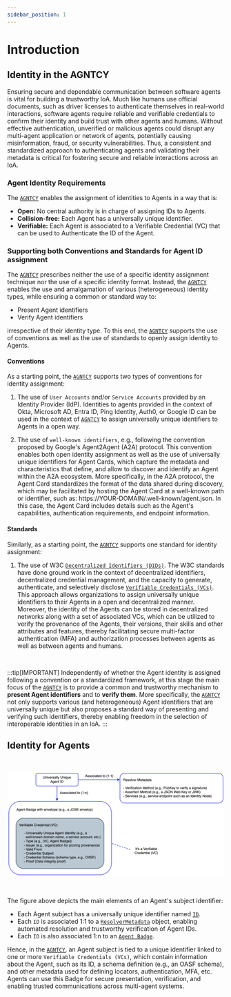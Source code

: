```yaml
---
sidebar_position: 1
---
```


# Introduction

## Identity in the AGNTCY

Ensuring secure and dependable communication between software agents is vital for building a trustworthy IoA. Much like humans use official documents, such as driver licenses to authenticate themselves in real-world interactions, software agents require reliable and verifiable credentials to confirm their identity and build trust with other agents and humans. Without effective authentication, unverified or malicious agents could disrupt any multi-agent application or network of agents, potentially causing misinformation, fraud, or security vulnerabilities. Thus, a consistent and standardized approach to authenticating agents and validating their metadata is critical for fostering secure and reliable interactions across an IoA.

### Agent Identity Requirements

The [`AGNTCY`](https://agntcy.org/) enables the assignment of identities to Agents in a way that is:

- **Open:** No central authority is in charge of assigning IDs to Agents. 
- **Collision-free:** Each Agent has a universally unique identifier.
- **Verifiable:** Each Agent is associated to a Verifiable Credential (VC) that can be used to Authenticate the ID of the Agent.

### Supporting both Conventions and Standards for Agent ID assignment

The [`AGNTCY`](https://agntcy.org/) prescribes neither the use of a specific identity assignment technique nor the use of a specific identity format. Instead, the [`AGNTCY`](https://agntcy.org/) enables the use and amalgamation of various (heterogeneous) identity types, while ensuring a common or standard way to:

- Present Agent identifiers
- Verify Agent identifiers

irrespective of their identity type. To this end, the [`AGNTCY`](https://agntcy.org/) supports the use of conventions as well as the use of standards to openly assign identity to Agents.

#### Conventions

As a starting point, the [`AGNTCY`](https://agntcy.org/) supports two types of conventions for identity assignment:

1. The use of `User Accounts` and/or `Service Accounts` provided by an Identity Provider (IdP). Identities to agents provided in the context of Okta, Microsoft AD, Entra ID, Ping Identity, Auth0, or Google ID can be used in the context of [`AGNTCY`](https://agntcy.org/) to assign universally unique identifiers to Agents in a open way.

2. The use of `well-known identifiers`, e.g., following the convention proposed by Google's Agent2Agent (A2A) protocol. This convention enables both open identity assignment as well as the use of universally unique identifiers for Agent Cards, which capture the metadata and characteristics that define, and allow to discover and identify an Agent within the A2A ecosystem. More specifically, in the A2A protocol, the Agent Card standardizes the format of the data shared during discovery, which may be facilitated by hosting the Agent Card at a well-known path or identifier, such as: https://YOUR-DOMAIN/.well-known/agent.json. In this case, the Agent Card includes details such as the Agent's capabilities, authentication requirements, and endpoint information.

#### Standards

Similarly, as a starting point, the [`AGNTCY`](https://agntcy.org/) supports one standard for identity assignment:

1. The use of W3C [`Decentralized Identifiers (DIDs)`](https://www.w3.org/TR/did-1.1/). The W3C standards have done ground work in the context of decentralized identifiers, decentralized credential management, and the capacity to generate, authenticate, and selectively disclose [`Verifiable Credentials (VCs)`](https://www.w3.org/TR/vc-data-model-2.0/). This approach allows organizations to assign universally unique identifiers to their Agents in a open and decentralized manner. Moreover, the identity of the Agents can be stored in decentralized networks along with a set of associated VCs, which can be utilized to verify the provenance of the Agents, their versions, their skills and other attributes and features, thereby facilitating secure multi-factor authentication (MFA) and authorization processes between agents as well as between agents and humans.

<br />

:::tip[IMPORTANT]
Independently of whether the Agent identity is assigned following a convention or a standardized framework, at this stage the main focus of the [`AGNTCY`](https://agntcy.org/) is to provide a common and trustworthy mechanism to **present Agent identifiers** and to **verify them**. More specifically, the [`AGNTCY`](https://agntcy.org/) not only supports various (and heterogeneous) Agent identifiers that are universally unique but also proposes a standard way of presenting and verifying such identifiers, thereby enabling freedom in the selection of interoperable identities in an IoA.
:::

## Identity for Agents

<br />

![1](../../img/agent-badge.png)

<br />

The figure above depicts the main elements of an Agent's subject identifier:

- Each Agent subject has a universally unique identifier named [`ID`](./id/intro.md). 
- Each `ID` is associated 1:1 to a [`ResolverMetadata`](./id/intro.md) object, enabling automated resolution and trustworthy verification of Agent IDs.   
- Each `ID` is also associated 1:n to an [`Agent Badge`](./vc/intro.md). 

Hence, in the [`AGNTCY`](https://agntcy.org/), an Agent subject is tied to a unique identifier linked to one or more `Verifiable Credentials (VCs)`, which contain information about the Agent, such as its ID, a schema definition (e.g., an OASF schema), and other metadata used for defining locators, authentication, MFA, etc. Agents can use this Badge for secure presentation, verification, and enabling trusted communications across multi-agent systems.

<!---
## About the AGNTCY

The [`AGNTCY`](https://agntcy.org/) offers an open source collective for inter-agent collaboration. More specifically, the [`AGNTCY`](https://agntcy.org/) is where we are building the Internet of Agents (IoA), in an effort to ensure open collaboration among agents in a way that is accessible to all. To this end, the [`AGNTCY`](https://agntcy.org/) provides a collaborative space to innovate, develop, and maintain software components and services for agentic workflows and multi-agent applications.

Among the various initiatives within the [`AGNTCY`](https://agntcy.org/) is the definition, maintenance, and trustworthy use of identities for agents. The open nature of the [`AGNTCY`](https://agntcy.org/) aims not only to ensure that different types of identities can coexist and be used but also that they can be either standardized or become de facto standards.

To this end, each Agent subject has a unique identifier, which needs to be included in an Agent Badge. Hence, in the [`AGNTCY`](https://agntcy.org/), an Agent is tied to a unique and persistent identifier linked to an Agent Passport. The Agent Passport is itself a `Verifiable Credential (VC)` that contains information about the Agent, such as its ID, a schema definition (e.g., an OASF schema), and other metadata used for defining locators, authentication, MFA, etc. Agents can use this Passport for secure presentation, verification, and enabling trusted communications across multi-agent systems.

Within the [`AGNTCY`](https://agntcy.org/), there is a distributed network of Identity Nodes that operate as trust anchors for presenting and verifying the identity of the Agents issued by any organization, and ensure secure and trustworthy interactions among Agents. The following figure summarizes the concept of the Agent Passport and its main elements. For a detailed example of an Agent Passport using DIDs, please refer to: [Agent Passport example](./vc/agent-passport.md)

-->